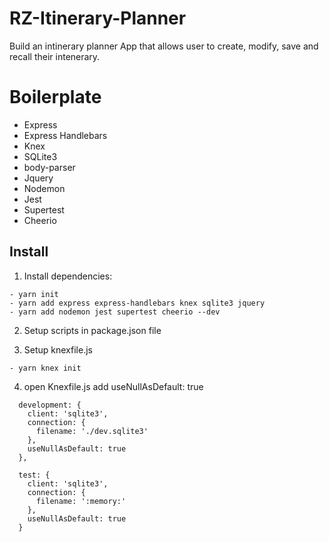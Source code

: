 # RZ-Itinerary-Planner

Build an intinerary planner App that allows user to create, modify, save and recall their intenerary.

# Boilerplate

 - Express
 - Express Handlebars
 - Knex
 - SQLite3
 - body-parser
 - Jquery
 - Nodemon
 - Jest
 - Supertest
 - Cheerio
 

## Install

1. Install dependencies:
```
- yarn init
- yarn add express express-handlebars knex sqlite3 jquery
- yarn add nodemon jest supertest cheerio --dev
```

2. Setup scripts in package.json file

3. Setup knexfile.js

```
- yarn knex init
```
4. open Knexfile.js add  useNullAsDefault: true

```
  development: {
    client: 'sqlite3',
    connection: {
      filename: './dev.sqlite3'
    },
    useNullAsDefault: true
  },

  test: {
    client: 'sqlite3',
    connection: {
      filename: ':memory:'
    },
    useNullAsDefault: true
  }
  ```
